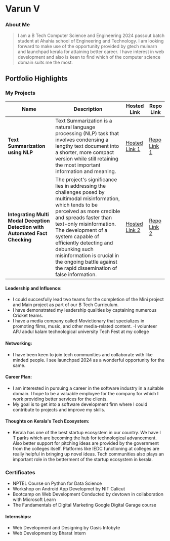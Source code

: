 # Varun V

### About Me

> I am a B Tech Computer Science and Engineering 2024 passout batch student at Ahahia school of Engineering and Technology. I am looking forward to make use of the opportunity provided by gtech mulearn and launchpad kerala for attaining better career. I have interest in web development and also is keen to find which of the computer science domain suits me the most.


## Portfolio Highlights

### My Projects

| Name                | Description                                                               | Hosted Link                              | Repo Link                                                      |
|---------------------|---------------------------------------------------------------------------|------------------------------------------|----------------------------------------------------------------|
| **Text Summarization using NLP**  | Text Summarization is a natural language processing (NLP) task that involves condensing a lengthy text document into a shorter, more compact version while still retaining the most important information and meaning.|  [Hosted Link 1](https://example.com)   | [Repo Link 1](https://github.com/VARUN-AHALIA/Text-Summarization-Using-NLP.git)             |
| **Integrating Multi Modal Deception Detection with Automated Fact Checking**  | The project's significance lies in addressing the challenges posed by multimodal misinformation, which tends to be perceived as more credible and spreads faster than text-only misinformation. The development of a system capable of efficiently detecting and debunking such misinformation is crucial in the ongoing battle against the rapid dissemination of false information. | [Hosted Link 2](https://example.com)    | [Repo Link 2](https://github.com/username/project2)             |

#### Leadership and Influence:

- I could succesfully lead two teams for the completion of the Mini project and Main project as part of our B Tech Curriculum.
- I have demonstrated my leadership qualities by captaining numerous Cricket teams.
- I have a media company called Movictionary that specializes in promoting films, music, and other media-related content.
-I volunteer APJ abdul kalam technological university Tech Fest at my college
#### Networking:

- I have been keen to join tech communities and collaborate with like minded people. I see launchpad 2024 as a wonderful opportunity for the same. 

#### Career Plan:

- I am interested in pursuing a career in the software industry in a suitable domain. I hope to be a valuable employee for the company for which I work providing better services for the clients.
- My goal is to get into a software development firm where I could contribute to projects and improve my skills.
#### Thoughts on Kerala's Tech Ecosystem:

- Kerala has one of the best startup ecosystem in our country. We have I T parks which are becoming the hub for technological advancement. Also better support for pitching ideas are provided by the government from the colleges itself. Platforms like IEDC functioning at colleges are really helpful in bringing up novel ideas. Tech communities also plays an important role in the betterment of the startup ecosystem in kerala.

### Certificates
- NPTEL Course on Python for Data Science
- Workshop on Android App Developmet by NIT Calicut
- Bootcamp on Web Development Conducted by devtown in collaboration with Microsoft Learn
- The Fundamentals of Digital Marketing Google Digital Garage course

#### Internships:

- Web Development and Designing
 by Oasis Infobyte
- Web Development
  by Bharat Intern
